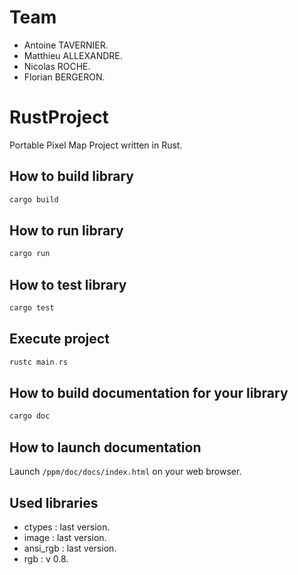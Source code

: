 # Team

* Antoine TAVERNIER.
* Matthieu ALLEXANDRE.
* Nicolas ROCHE.
* Florian BERGERON.

# RustProject

Portable Pixel Map Project written in Rust.

## How to build library

```rust
cargo build
```

## How to run library

```rust
cargo run
```

## How to test library

```rust
cargo test
```

## Execute project

```rust
rustc main.rs
```

## How to build documentation for your library

```rust
cargo doc
```

## How to launch documentation

Launch ```/ppm/doc/docs/index.html``` on your web browser.

## Used libraries

* ctypes : last version.
* image : last version.
* ansi_rgb : last version.
* rgb : v 0.8.
